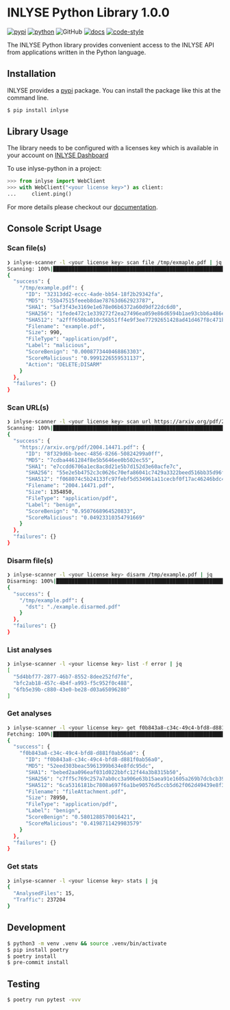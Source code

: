 # INLYSE Python Library 1.0.0 <!-- semantic release -->

[![pypi](https://img.shields.io/pypi/v/inlyse-python.svg)](https://pypi.org/project/inlyse-python/)
[![python](https://img.shields.io/pypi/pyversions/inlyse-python.svg)](https://pypi.org/project/inlyse-python/)
![GitHub](https://img.shields.io/github/license/inlyse/inlyse-python)
[![docs](https://img.shields.io/badge/docs-inlyse--python-11BBAA)](https://documentation.inlyse.cloud/python)
[![code-style](https://img.shields.io/badge/code--style-black-000000)](https://img.shields.io/badge/code--style-black-000000)

The INLYSE Python library provides convenient access to the INLYSE API
from applications written in the Python language.

## Installation
INLYSE provides a [pypi](https://pypi.org) package. You can install the
package like this at the command line.

~~~Bash
$ pip install inlyse
~~~

## Library Usage
The library needs to be configured with a licenses key
which is available in your account on [INLYSE Dashboard](https://dashboard.inlyse.cloud)

To use inlyse-python in a project:

~~~Python
>>> from inlyse import WebClient
>>> with WebClient("<your license key>") as client:
...     client.ping()
~~~

For more details please checkout our [documentation](https://documentation.inlyse.cloud/python).

## Console Script Usage

### Scan file(s)
~~~Bash
❯ inlyse-scanner -l <your license key> scan file /tmp/exmaple.pdf | jq
Scanning: 100%|███████████████████████████████████████████████████████████████████████████████████████████████████████████████████████████████████████████████| 1/1 [00:03<00:00,  3.97s/file]
{
  "success": {
    "/tmp/example.pdf": {
      "ID": "32313dd2-eccc-4ade-bb54-18f2b29342fa",
      "MD5": "55b47515feeeb8dae78763d662923787",
      "SHA1": "5af3f43e3169e1e678e06b6372a60d9df22dc6d0",
      "SHA256": "1fede472c1e339272f2ea27496ea059e86d6594b1ae93cbb6a486eeb118527e1",
      "SHA512": "a2fff650ba010c56b51ff4e9f3ee77292651428ad41d467f8c471b4c9091060a3dc64acea22ee875ec6f14abd3e018f944a92e87f4567b71fae05b2d80566880",
      "Filename": "example.pdf",
      "Size": 990,
      "FileType": "application/pdf",
      "Label": "malicious",
      "ScoreBenign": "0.0008773440468863303",
      "ScoreMalicious": "0.9991226559531137",
      "Action": "DELETE;DISARM"
    }
  },
  "failures": {}
}
~~~

### Scan URL(s)
~~~Bash
❯ inlyse-scanner -l <your license key> scan url https://arxiv.org/pdf/2004.14471.pdf | jq
Scanning: 100%|████████████████████████████████████████████████████████████████████████████████████████████████████████████████████████████████████████████████| 1/1 [00:05<00:00,  5.01s/url]
{
  "success": {
    "https://arxiv.org/pdf/2004.14471.pdf": {
      "ID": "8f329d6b-beec-4856-8266-50824299a0ff",
      "MD5": "7cdba4461284f8e5b5646ee0b502ec55",
      "SHA1": "e7ccdd6706a1ec8ac8d21e5b7d152d3e60acfe7c",
      "SHA256": "55e2e5b4752c3c0626c70efa86041c7429a3322beed516bb35d96fa4edd9948b",
      "SHA512": "f068074c5b24133fc97febf5d534961a11cecbf0f17ac46246bdc4cb45d60b84d01ff2df77860d1db69cd37d198331fd9fbc7237e49f74a55af3672e532f6d45",
      "Filename": "2004.14471.pdf",
      "Size": 1354850,
      "FileType": "application/pdf",
      "Label": "benign",
      "ScoreBenign": "0.9507668964520833",
      "ScoreMalicious": "0.04923310354791669"
    }
  },
  "failures": {}
}
~~~

### Disarm file(s)
~~~Bash
❯ inlyse-scanner -l <your license key> disarm /tmp/example.pdf | jq
Disarming: 100%|███████████████████████████████████████████████████████████████████████████████████████████████████████████████████████████████████████████████| 1/1 [00:01<00:00,  1.55s/file]
{
  "success": {
    "/tmp/example.pdf": {
      "dst": "./example.disarmed.pdf"
    }
  },
  "failures": {}
}

~~~

### List analyses
~~~Bash
❯ inlyse-scanner -l <your license key> list -f error | jq
[
  "5d4bbf77-2877-46b7-8552-8dee252fd7fe",
  "bfc2ab18-457c-4b4f-a993-f5c952f0c488",
  "6fb5e39b-c880-43e0-be28-d03a65096280"
]
~~~

### Get analyses
~~~Bash
❯ inlyse-scanner -l <your license key> get f0b843a8-c34c-49c4-bfd8-d881f0ab56a0 | jq
Fetching: 100%|█████████████████████████████████████████████████████████████████████████████████████████████████████████████████████████████████████████████████| 1/1 [00:00<00:00,  1.08id/s]
{
  "success": {
    "f0b843a8-c34c-49c4-bfd8-d881f0ab56a0": {
      "ID": "f0b843a8-c34c-49c4-bfd8-d881f0ab56a0",
      "MD5": "52eed303beac5961399b634e8fdc95dc",
      "SHA1": "bebed2aa096eaf031d022bbfc12f44a3b8315b50",
      "SHA256": "c7ff5c769c257a7ab0cc3a906e63b15aea91e1605a269b7dcbcb3911ea07681c",
      "SHA512": "6ca5316181bc7808a697f6a1be90576d5ccb5d62f062d49439e8f3ae883b70bece963b264ef64d48ad885fa88bc4ce67baeab019171f6b39d8d2e6dfb7cd5f79",
      "Filename": "fileAttachment.pdf",
      "Size": 78950,
      "FileType": "application/pdf",
      "Label": "benign",
      "ScoreBenign": "0.5801288570016421",
      "ScoreMalicious": "0.4198711429983579"
    }
  },
  "failures": {}
}
~~~

### Get stats
~~~Bash
❯ inlyse-scanner -l <your license key> stats | jq
{
  "AnalysedFiles": 15,
  "Traffic": 237204
}
~~~


## Development
~~~Bash
$ python3 -m venv .venv && source .venv/bin/activate
$ pip install poetry
$ poetry install
$ pre-commit install
~~~

## Testing

~~~Bash
$ poetry run pytest -vvv
~~~
